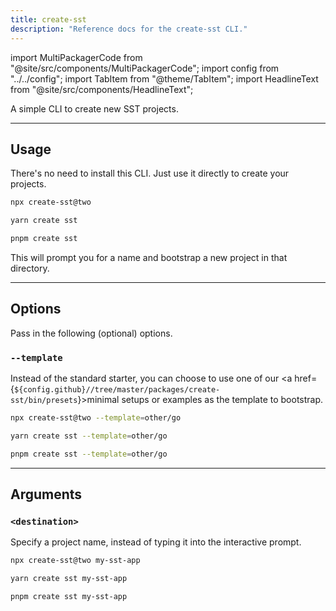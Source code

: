 ```yaml
---
title: create-sst
description: "Reference docs for the create-sst CLI."
---
```


import MultiPackagerCode from "@site/src/components/MultiPackagerCode";
import config from "../../config";
import TabItem from "@theme/TabItem";
import HeadlineText from "@site/src/components/HeadlineText";

<HeadlineText>

A simple CLI to create new SST projects.

</HeadlineText>

---

## Usage

There's no need to install this CLI. Just use it directly to create your projects.

<MultiPackagerCode>
<TabItem value="npm">

```bash
npx create-sst@two
```

</TabItem>
<TabItem value="yarn">

```bash
yarn create sst
```

</TabItem>
<TabItem value="pnpm">

```bash
pnpm create sst
```

</TabItem>
</MultiPackagerCode>

This will prompt you for a name and bootstrap a new project in that directory.

---

## Options

Pass in the following (optional) options.

### `--template`

Instead of the standard starter, you can choose to use one of our <a href={`${config.github}//tree/master/packages/create-sst/bin/presets`}>minimal setups or examples</a> as the template to bootstrap.

<MultiPackagerCode>
<TabItem value="npm">

```bash
npx create-sst@two --template=other/go
```

</TabItem>
<TabItem value="yarn">

```bash
yarn create sst --template=other/go
```

</TabItem>
<TabItem value="pnpm">

```bash
pnpm create sst --template=other/go
```

</TabItem>
</MultiPackagerCode>

---

## Arguments

### `<destination>`

Specify a project name, instead of typing it into the interactive prompt.

<MultiPackagerCode>
<TabItem value="npm">

```bash
npx create-sst@two my-sst-app
```

</TabItem>
<TabItem value="yarn">

```bash
yarn create sst my-sst-app
```

</TabItem>
<TabItem value="pnpm">

```bash
pnpm create sst my-sst-app
```

</TabItem>
</MultiPackagerCode>
